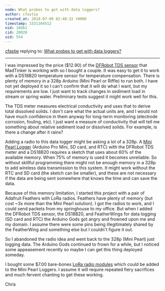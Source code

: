 ```yaml
---
node: What probes to get with data loggers?
author: cfastie
created_at: 2018-07-09 02:48:32 +0000
timestamp: 1531104512
nid: 16661
cid: 20028
uid: 554
---
```




[cfastie](../profile/cfastie) replying to: [What probes to get with data loggers?](../notes/pdhixenbaugh/07-08-2018/what-probes-to-get-with-data-loggers)

----
I was impressed by the price ($12.90) of the [DFRobot TDS sensor](https://www.dfrobot.com/product-1662.html) that MadTinker is working with so I bought a couple. It was easy to get it to work with a DS18B20 temperature sensor for temperature compensation. There is plenty of memory in a 328p Arduino (Mini Pearl or Riffle) to run both. I have not yet deployed it so I can't confirm that it will do what I want, but my requirements are low. I just want to track changes in sediment load in stream or spring water. Preliminary tests suggest it might work well for this.

The TDS meter measures electrical conductivity and uses that to derive total dissolved solids. I don't care what the actual units are, and I would not have much confidence in them anyway for long-term monitoring (electrode corrosion, fouling, etc). I just want a measure of conductivity that will tell me something about relative sediment load or dissolved solids. For example, is there a change after it rains?

Adding a radio to this data logger might be asking a lot of a 328p. A [Mini Pearl Logger](https://publiclab.org/wiki/mini-pearl-logger) (Arduino Pro Mini, SD card, and RTC) with the DFRobot TDS meter and a DS18B20 requires a sketch that uses about 60% of the available memory. When 75% of memory is used it becomes unreliable. So without skillful programming there might not be enough memory in a 328p to add wireless data transmission to this system. It might work without the RTC and SD card (the sketch can be smaller), and these are not necessary if the data are being sent somewhere that knows the time and can save the data. 

Because of this memory limitation, I started this project with a pair of Adafruit Feathers with LoRa radios. Feathers have plenty of memory (but cost ~3x more than the Mini Pearl solution). I got the radios to work, and I could send packets from my springhouse to my office. But when I added the DFRobot TDS sensor, the DS18B20, and FeatherWings for data logging (SD card and RTC) the Arduino Gods got angry and frowned upon me and my domain. I assume there were some pins being illegitimately shared by the FeatherWing and something else but I couldn't figure it out.

So I abandoned the radio idea and went back to the 328p (Mini Pearl) just logging data. The Arduino Gods continued to frown for a while, but I noticed some appeasement recently so maybe I can get this thing deployed someday. 

I bought some $7.00 bare-bones [LoRa radio modules](https://www.ebay.com/itm/433MHz-868MHz-915MHz-LoRa-TM-Wireless-Transceiver-Module-for-Remote-Aircraft-/332575803630?var=&hash=item4d6f1008ee) which could be added to the Mini Pearl Loggers. I assume it will require repeated fiery sacrifices and much fervent chanting to get these working.

Chris

